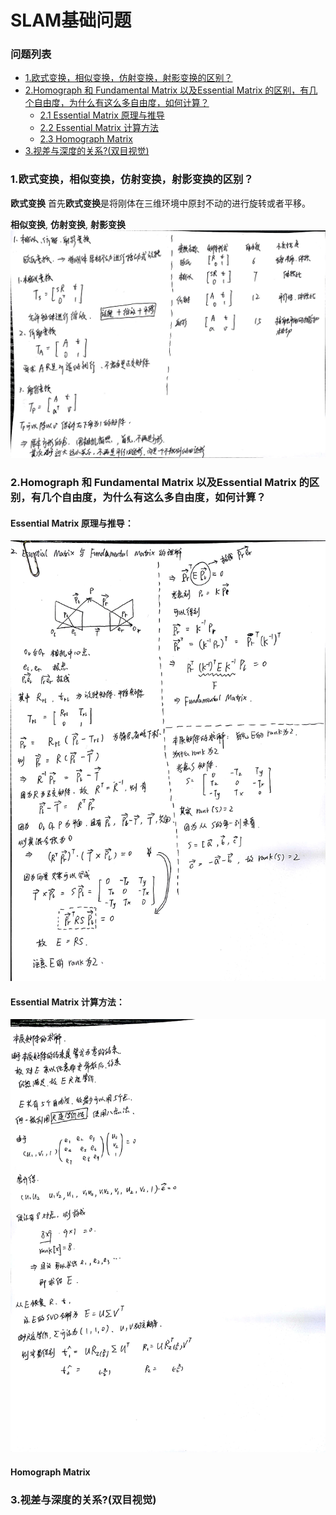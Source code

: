 # SLAM基础问题

### 问题列表
*   [1.欧式变换，相似变换，仿射变换，射影变换的区别？](#1)
*   [2.Homograph 和 Fundamental Matrix 以及Essential Matrix 的区别，有几个自由度，为什么有这么多自由度，如何计算？](#2)
    *   [2.1 Essential Matrix 原理与推导](#2.1)
    *   [2.2 Essential Matrix 计算方法](#2.2)
    *   [2.3 Homograph Matrix](#2.3)
*   [3.视差与深度的关系?(双目视觉)](#3)


### <a name = "1">1.欧式变换，相似变换，仿射变换，射影变换的区别？</span>

**欧式变换**
首先**欧式变换**是将刚体在三维环境中原封不动的进行旋转或者平移。

**相似变换**, **仿射变换**, **射影变换**
![](images/Q1.jpg)

### <a name = "2">2.Homograph 和 Fundamental Matrix 以及Essential Matrix 的区别，有几个自由度，为什么有这么多自由度，如何计算？</span>

#### <a name = "2.1">Essential Matrix 原理与推导：</span>
![](images/Q2_1.jpg)


#### <a name = "2.2">Essential Matrix 计算方法：</span>
![](images/Q2_2.jpg)

#### <a name = "2.3">Homograph Matrix</span>

### <a name ="3">3.视差与深度的关系?(双目视觉)</span>

